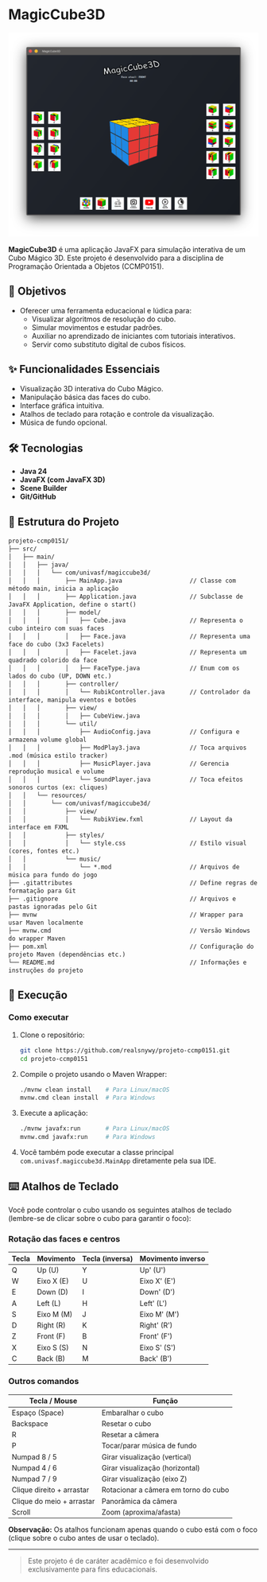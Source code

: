 # MagicCube3D

![Screenshot](screenshot.png)

**MagicCube3D** é uma aplicação JavaFX para simulação interativa de um Cubo Mágico 3D. Este projeto é desenvolvido para a disciplina de Programação Orientada a Objetos (CCMP0151).

## 🎯 Objetivos

* Oferecer uma ferramenta educacional e lúdica para:
  * Visualizar algoritmos de resolução do cubo.
  * Simular movimentos e estudar padrões.
  * Auxiliar no aprendizado de iniciantes com tutoriais interativos.
  * Servir como substituto digital de cubos físicos.

## ✨ Funcionalidades Essenciais

* Visualização 3D interativa do Cubo Mágico.
* Manipulação básica das faces do cubo.
* Interface gráfica intuitiva.
* Atalhos de teclado para rotação e controle da visualização.
* Música de fundo opcional.

## 🛠️ Tecnologias

* **Java 24**
* **JavaFX (com JavaFX 3D)**
* **Scene Builder**
* **Git/GitHub**

## 📁 Estrutura do Projeto

```
projeto-ccmp0151/
├── src/
│   ├── main/
│   │   ├── java/
│   │   │   └── com/univasf/magiccube3d/
│   │   │       ├── MainApp.java                   // Classe com método main, inicia a aplicação
│   │   │       ├── Application.java               // Subclasse de JavaFX Application, define o start()
│   │   │       ├── model/
│   │   │       │   ├── Cube.java                  // Representa o cubo inteiro com suas faces
│   │   │       │   ├── Face.java                  // Representa uma face do cubo (3x3 Facelets)
│   │   │       │   ├── Facelet.java               // Representa um quadrado colorido da face
│   │   │       │   ├── FaceType.java              // Enum com os lados do cubo (UP, DOWN etc.)
│   │   │       ├── controller/
│   │   │       │   └── RubikController.java       // Controlador da interface, manipula eventos e botões
│   │   │       ├── view/
│   │   │       │   ├── CubeView.java
│   │   │       └── util/
│   │   │           ├── AudioConfig.java           // Configura e armazena volume global
│   │   │           ├── ModPlay3.java              // Toca arquivos .mod (música estilo tracker)
│   │   │           ├── MusicPlayer.java           // Gerencia reprodução musical e volume
│   │   │           └── SoundPlayer.java           // Toca efeitos sonoros curtos (ex: cliques)
│   │   └── resources/
│   │       └── com/univasf/magiccube3d/
│   │           ├── view/
│   │           │   └── RubikView.fxml             // Layout da interface em FXML
│   │           ├── styles/
│   │           │   └── style.css                  // Estilo visual (cores, fontes etc.)
│   │           └── music/
│   │               └── *.mod                      // Arquivos de música para fundo do jogo
├── .gitattributes                                 // Define regras de formatação para Git
├── .gitignore                                     // Arquivos e pastas ignoradas pelo Git
├── mvnw                                           // Wrapper para usar Maven localmente
├── mvnw.cmd                                       // Versão Windows do wrapper Maven
├── pom.xml                                        // Configuração do projeto Maven (dependências etc.)
└── README.md                                      // Informações e instruções do projeto
```

## 🚀 Execução

### Como executar

1. Clone o repositório:

   ```bash
   git clone https://github.com/realsnywy/projeto-ccmp0151.git
   cd projeto-ccmp0151
   ```

2. Compile o projeto usando o Maven Wrapper:

   ```bash
   ./mvnw clean install    # Para Linux/macOS
   mvnw.cmd clean install  # Para Windows
   ```

3. Execute a aplicação:

   ```bash
   ./mvnw javafx:run       # Para Linux/macOS
   mvnw.cmd javafx:run     # Para Windows
   ```

4. Você também pode executar a classe principal `com.univasf.magiccube3d.MainApp` diretamente pela sua IDE.

## ⌨️ Atalhos de Teclado

Você pode controlar o cubo usando os seguintes atalhos de teclado (lembre-se de clicar sobre o cubo para garantir o foco):

### Rotação das faces e centros

| Tecla | Movimento         | Tecla (inversa) | Movimento inverso   |
|-------|-------------------|-----------------|---------------------|
| Q     | Up (U)            | Y               | Up' (U')            |
| W     | Eixo X (E)        | U               | Eixo X' (E')        |
| E     | Down (D)          | I               | Down' (D')          |
| A     | Left (L)          | H               | Left' (L')          |
| S     | Eixo M (M)        | J               | Eixo M' (M')        |
| D     | Right (R)         | K               | Right' (R')         |
| Z     | Front (F)         | B               | Front' (F')         |
| X     | Eixo S (S)        | N               | Eixo S' (S')        |
| C     | Back (B)          | M               | Back' (B')          |

### Outros comandos

| Tecla / Mouse               | Função                              |
|-----------------------------|-------------------------------------|
| Espaço (Space)              | Embaralhar o cubo                   |
| Backspace                   | Resetar o cubo                      |
| R                           | Resetar a câmera                    |
| P                           | Tocar/parar música de fundo         |
| Numpad 8 / 5                | Girar visualização (vertical)       |
| Numpad 4 / 6                | Girar visualização (horizontal)     |
| Numpad 7 / 9                | Girar visualização (eixo Z)         |
| Clique direito + arrastar   | Rotacionar a câmera em torno do cubo|
| Clique do meio + arrastar   | Panorâmica da câmera                |
| Scroll                      | Zoom (aproxima/afasta)              |

**Observação:** Os atalhos funcionam apenas quando o cubo está com o foco (clique sobre o cubo antes de usar o teclado).

---

> Este projeto é de caráter acadêmico e foi desenvolvido exclusivamente para fins educacionais.

